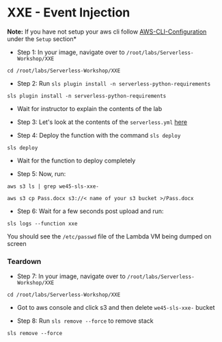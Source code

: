 # XXE - Event Injection 

**Note:** If you have not setup your aws cli follow [AWS-CLI-Configuration](aws-configure/README.md) under the `Setup` section*

* Step 1: In your image, navigate over to `/root/labs/Serverless-Workshop/XXE`

```commandline
cd /root/labs/Serverless-Workshop/XXE
```

* Step 2: Run `sls plugin install -n serverless-python-requirements`

```commandline
sls plugin install -n serverless-python-requirements
```

* Wait for instructor to explain the contents of the lab
 
* Step 3: Let's look at the contents of the `serverless.yml` [here](https://github.com/we45/Serverless-Workshop/blob/master/XXE/serverless.yml)

* Step 4: Deploy the function with the command `sls deploy`

```commandline
sls deploy
```

* Wait for the function to deploy completely

* Step 5: Now, run: 

```commandline
aws s3 ls | grep we45-sls-xxe-
```

```commandline
aws s3 cp Pass.docx s3://< name of your s3 bucket >/Pass.docx
```

* Step 6: Wait for a few seconds post upload and run:

```commandline
sls logs --function xxe
```

You should see the `/etc/passwd` file of the Lambda VM being dumped on screen

### Teardown

* Step 7: In your image, navigate over to `/root/labs/Serverless-Workshop/XXE`

```commandline
cd /root/labs/Serverless-Workshop/XXE
```

* Got to aws console and click s3 and then delete `we45-sls-xxe-` bucket

* Step 8: Run `sls remove --force` to remove stack

```commandline
sls remove --force
```
